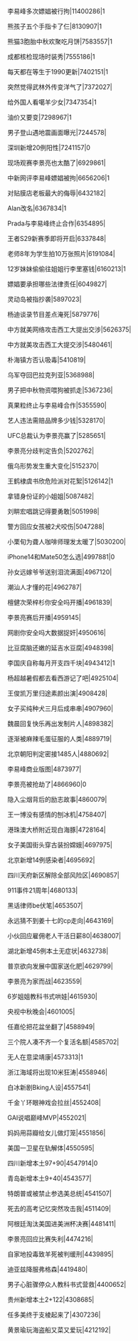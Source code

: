 李易峰多次嫖娼被行拘|11400286|1

熊孩子五个手指卡了仨|8130907|1

熊猫3胞胎中秋欢聚吃月饼|7583557|1

成都核检现场时装秀|7555186|1

每天都在等生于1990更新|7402151|1

突然觉得武林外传变洋气了|7372027|

给外国人看噶羊少女|7347354|1

油价又要变|7298967|1

男子登山遇地震画面曝光|7244578|

深圳新增20例阳性|7241157|0

现场观赛李景亮也太酷了|6929861|

中新网评李易峰嫖娼被拘|6656206|1

对贴膜店老板最大的侮辱|6432182|

Alan改名|6367834|1

Prada与李易峰终止合作|6354895|

王者S29新赛季即将开启|6337848|

老师8年为学生拍10万张照片|6191084|

12岁妹妹偷偷往姐姐行李里塞钱|6160213|1

嫖娼要承担哪些法律责任|6049827|

灵动岛被指抄袭|5897023|

杨迪谈录节目差点淹死|5879776|

中方就美网络攻击西工大提出交涉|5626375|

中方就美攻击西工大提交涉|5480461|

朴海镇方否认吸毒|5410819|

乌军夺回巴拉克列亚|5368988|

男子把中秋物资喂狗被抓走|5367236|

真果粒终止与李易峰合作|5355590|

艺人违法需赔品牌多少钱|5328170|

UFC总裁认为李景亮赢了|5285651|

李景亮分歧判定告负|5202762|

俄乌形势发生重大变化|5152370|

王鹤棣虞书欣危险派对花絮|5126142|1

拿错身份证的小姐姐|5087482|

刘畊宏唱跳记得要勇敢|5051998|

警方回应女孩被2犬咬伤|5047288|

小栗旬为聋人咖啡师理发太暖了|5030200|

iPhone14和Mate50怎么选|4997881|0

孙女远嫁爷爷送别泪流满面|4967120|

潮汕人才懂的花|4962787|

檀健次荣梓杉你安全吗开播|4961839|

李景亮赛后开播|4959145|

网剧你安全吗大数据捉奸|4950616|

比豆腐脑还嫩的延吉水豆腐|4948398|

李国庆自称每月开支四千块|4943412|1

杨超越暑假都去看西游记了吧|4925104|

王俊凯万里归途素颜出演|4908428|

女子买纯种犬三月后成串串|4907960|

魏晨回复快乐再出发制片人|4898382|

逐渐被麻辣毛蛋征服的人类|4889719|

北京朝阳判定密接1485人|4880692|

李易峰商业版图|4873977|

李景亮被抢劫了|4866960|0

隐入尘烟背后的励志故事|4860079|

王一博没有感情的刨冰机|4758407|

港珠澳大桥附近现白海豚|4728164|

女子美国街头穿古装扮嫦娥|4697975|

北京新增14例感染者|4695692|

四川天府新区解除全部风险区|4690857|

911事件21周年|4680133|

黑话律师be伏笔|4653507|

永远猜不到姜十七的cp走向|4643169|

小伙回应雇佣老人干活日薪80|4638007|

湖北新增45例本土无症状|4632738|

普京欲向发展中国家送化肥|4629799|

李景亮为家而战|4623559|

6岁姐姐教科书式哄娃|4615930|

央视中秋晚会|4601005|

任嘉伦把花盆坐翻了|4588949|

三个院人凑不齐一个复活名额|4585702|

无人在意梁靖康|4573313|1

浙江海域将出现10米狂涛|4558946|

白冰新剧Bking人设|4557541|

千金丫环眼神戏会拉丝|4552408|

GAI说唱巅峰MVP|4552021|

妈妈用蒜瓣给女儿做灯笼|4551856|

美国一卫星在轨解体|4550595|

四川新增本土97+90|4547914|0

青岛新增本土9+40|4543577|

特朗普或被禁止参选美总统|4541507|

死去的高考记忆突然攻击我|4511409|

阿根廷淘汰美国进美洲杯决赛|4481411|

李景亮回应比赛失利|4474216|

自家地投毒致羊死被判缓刑|4439895|

迪亚兹降服弗格森|4419480|

男子心脏骤停众人教科书式营救|4400652|

贵州新增本土2+122|4308685|

任多美终于支棱起来了|4307236|

黄景瑜玩海盗船又菜又爱玩|4212192|

